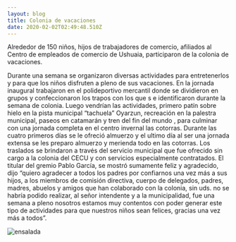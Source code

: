 ```yaml
---
layout: blog
title: Colonia de vacaciones
date: 2020-02-02T02:49:48.510Z
---
```

Alrededor de 150 niños, hijos de trabajadores de comercio, afiliados al Centro de empleados de comercio de Ushuaia, participaron de la colonia de vacaciones.

Durante una semana se organizaron diversas actividades para entretenerlos y para que los niños disfruten a pleno de sus vacaciones. En la jornada inaugural trabajaron en el polideportivo mercantil donde se dividieron en grupos y confeccionaron los trapos con los que s e identificaron durante la semana de colonia.  Luego vendrían las actividades, primero patín sobre hielo en la pista municipal “tachuela” Oyarzun, recreación en la palestra municipal, paseos en catamarán y tren del fin del mundo , para culminar con una jornada completa en el centro invernal las cotorras.
Durante las cuatro primeros días se le ofreció almuerzo y el ultimo día al ser una jornada extensa se les preparo almuerzo y merienda todo en las cotorras. Los traslados se brindaron a través del servicio municipal que fue ofrecido sin cargo a la colonia del CECU y con servicios especialmente contratados.
El titular del gremio Pablo García, se mostró sumamente feliz y agradecido, dijo “quiero agradecer a todos los padres por confiarnos una vez más a sus hijos, a los miembros de comisión directiva, cuerpo de delegados, padres, madres, abuelos y amigos que han colaborado con la colonia, sin uds. no se habría podido realizar, al señor intendente y a la municipalidad, fue una semana a pleno nosotros estamos muy contentos con poder generar este tipo de actividades para que nuestros niños sean felices, gracias una vez más a todos”.

![ensalada](/uploads/colonia_cecu.jpg "tomaco")
